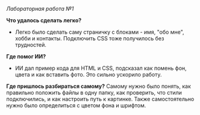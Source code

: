 *Лабораторная работа №1*

**Что удалось сделать легко?**
- Легко было сделать саму страничку с блоками - имя, "обо мне", хобби и контакты. Подключить CSS тоже получилось без трудностей.
  
**Где помог ИИ?**
- ИИ дал пример кода для HTML и CSS, подсказал как помень фон, цвета и как вставить фото. Это сильно ускорило работу.
  
**Где пришлось разбираться самому?**
Самому нужно было понять, как правильно положить файлы в одну папку, как проверить, что стили подключились, и как настроить путь к картинке. Также самостоятельно нужно было определиться с цветом фона и шрифтом.  
